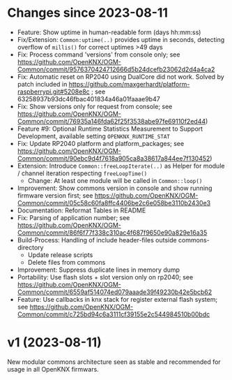 # Changes since 2023-08-11
* Feature: Show uptime in human-readable form (days hh:mm:ss)
* Fix/Extension: `Common:uptime(..)` provides uptime in seconds, detecting overflow of `millis()` for correct uptimes >49 days
* Fix: Process command 'versions' from console only; see https://github.com/OpenKNX/OGM-Common/commit/9576370424712666d5b24dcefb23062d2d4a4ca2
* Fix: Automatic reset on RP2040 using DualCore did not work. Solved by patch included in https://github.com/maxgerhardt/platform-raspberrypi.git#5208e8c ; see 63258937b93dc46fbac401834a46a01faaae9b47
* Fix: Show versions only for request from console; see https://github.com/OpenKNX/OGM-Common/commit/76935a146fda62f25f3538abe97fe69110f2ed44)
* Feature #9: Optional Runtime Statistics Measurement to Support Development, available setting `OPENKNX_RUNTIME_STAT`
* Fix: Update RP2040 platform and platform_packages; see https://github.com/OpenKNX/OGM-Common/commit/90ebc9d4f7618a905ca8a38617a844ee7f130452)
* Extension: Introduce `Common::freeLoopIterate(..)` as Helper for module / channel iteration respecting `freeLoopTime()`
  * Change: At least one module will be called in `Common::loop()` <!--# 
Changes up to 2023-09-03 
-->
* Improvement: Show commons version in console and show running firmware version first; see https://github.com/OpenKNX/OGM-Common/commit/05c58c60fa8ffc4406be2c6e058be3110b2430e3
* Documentation: Reformat Tables in README
* Fix: Parsing of application number; see https://github.com/OpenKNX/OGM-Common/commit/86f6f77f338c310ac4f687f9650e90a829e16a35
* Build-Process: Handling of include header-files outside commons-directory
  * Update release scripts
  * Delete files from commons
* Improvement: Suppress duplicate lines in memory dump
* Portability: Use flash slots + slot version only on rp2040; see https://github.com/OpenKNX/OGM-Common/commit/6559af514074ed079aaade39f49230b42e5bcb62
* Feature: Use callbacks in knx stack for register external flash system; see https://github.com/OpenKNX/OGM-Common/commit/c725bd94c6a3111cf39155e2c544984510b00bdc

# v1 (2023-08-11)
New modular commons architecture seen as stable and recommended for usage in all OpenKNX firmwars. 